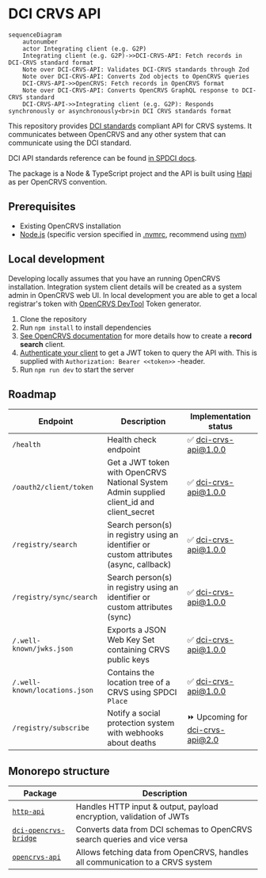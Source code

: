 # DCI CRVS API

```mermaid
sequenceDiagram
    autonumber
    actor Integrating client (e.g. G2P)
    Integrating client (e.g. G2P)->>DCI-CRVS-API: Fetch records in DCI-CRVS standard format
    Note over DCI-CRVS-API: Validates DCI-CRVS standards through Zod
    Note over DCI-CRVS-API: Converts Zod objects to OpenCRVS queries
    DCI-CRVS-API->>OpenCRVS: Fetch records in OpenCRVS format
    Note over DCI-CRVS-API: Converts OpenCRVS GraphQL response to DCI-CRVS standard
    DCI-CRVS-API->>Integrating client (e.g. G2P): Responds synchronously or asynchronously<br>in DCI CRVS standards format
```

This repository provides [DCI standards](https://github.com/spdci/standards) compliant API for CRVS systems. It communicates between OpenCRVS and any other system that can communicate using the DCI standard.

DCI API standards reference can be found [in SPDCI docs](https://spdci.github.io/standards/release/html/registry_core_api_v1.0.0.html).

The package is a Node & TypeScript project and the API is built using [Hapi](https://hapi.dev/) as per OpenCRVS convention.

## Prerequisites

- Existing OpenCRVS installation
- [Node.js](https://nodejs.org/en/) (specific version specified in [.nvmrc](./.nvmrc), recommend using [nvm](https://github.com/nvm-sh/nvm))

## Local development

Developing locally assumes that you have an running OpenCRVS installation. Integration system client details will be created as a system admin in OpenCRVS web UI.
In local development you are able to get a local registrar's token with [OpenCRVS DevTool](https://is-my-opencrvs-up.netlify.app/) Token generator.

1. Clone the repository
2. Run `npm install` to install dependencies
3. [See OpenCRVS documentation](https://documentation.opencrvs.org/technology/interoperability/create-a-client) for more details how to create a **record search** client.
4. [Authenticate your client](https://documentation.opencrvs.org/technology/interoperability/authenticate-a-client) to get a JWT token to query the API with. This is supplied with `Authorization: Bearer <<token>>` -header.
5. Run `npm run dev` to start the server

## Roadmap

| Endpoint                      | Description                                                                              | Implementation status            |
| ----------------------------- | ---------------------------------------------------------------------------------------- | -------------------------------- |
| `/health`                     | Health check endpoint                                                                    | ✅ dci-crvs-api@1.0.0            |
| `/oauth2/client/token`        | Get a JWT token with OpenCRVS National System Admin supplied client_id and client_secret | ✅ dci-crvs-api@1.0.0            |
| `/registry/search`            | Search person(s) in registry using an identifier or custom attributes (async, callback)  | ✅ dci-crvs-api@1.0.0            |
| `/registry/sync/search`       | Search person(s) in registry using an identifier or custom attributes (sync)             | ✅ dci-crvs-api@1.0.0            |
| `/.well-known/jwks.json`      | Exports a JSON Web Key Set containing CRVS public keys                                   | ✅ dci-crvs-api@1.0.0            |
| `/.well-known/locations.json` | Contains the location tree of a CRVS using SPDCI `Place`                                 | ✅ dci-crvs-api@1.0.0            |
| `/registry/subscribe`         | Notify a social protection system with webhooks about deaths                             | ⏩ Upcoming for dci-crvs-api@2.0 |

## Monorepo structure

| Package                                                | Description                                                                    |
| ------------------------------------------------------ | ------------------------------------------------------------------------------ |
| [`http-api`](/packages/http-api)                       | Handles HTTP input & output, payload encryption, validation of JWTs            |
| [`dci-opencrvs-bridge`](/packages/dci-opencrvs-bridge) | Converts data from DCI schemas to OpenCRVS search queries and vice versa       |
| [`opencrvs-api`](/packages/opencrvs-api)               | Allows fetching data from OpenCRVS, handles all communication to a CRVS system |
